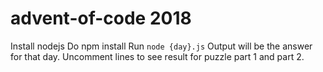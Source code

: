 # advent-of-code 2018
  
Install nodejs
Do npm install
Run `node {day}.js`
Output will be the answer for that day. Uncomment lines to see result for puzzle part 1 and part 2.